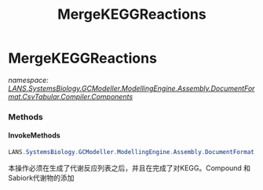﻿---
title: MergeKEGGReactions
---

# MergeKEGGReactions
_namespace: [LANS.SystemsBiology.GCModeller.ModellingEngine.Assembly.DocumentFormat.CsvTabular.Compiler.Components](N-LANS.SystemsBiology.GCModeller.ModellingEngine.Assembly.DocumentFormat.CsvTabular.Compiler.Components.html)_





### Methods

#### InvokeMethods
```csharp
LANS.SystemsBiology.GCModeller.ModellingEngine.Assembly.DocumentFormat.CsvTabular.Compiler.Components.MergeKEGGReactions.InvokeMethods
```
本操作必须在生成了代谢反应列表之后，并且在完成了对KEGG。Compound 和Sabiork代谢物的添加


